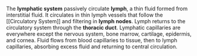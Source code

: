 The **lymphatic system** passively circulate **lymph**, a thin fluid formed from interstitial fluid. It circulates in thin lymph vessels that follow the [[Circulatory System]] and filtering in **lymph nodes**. Lymph returns to the circulatory system through the **thoracic duct**. Lymphatic capillaries are everywhere except the nervous system, bone marrow, cartilage, epidermis, and cornea. Fluid flows from blood capillaries to tissue, then to lymph capillaries, absorbing excess fluid and returning to central circulation.